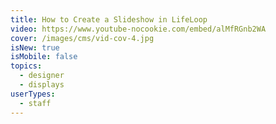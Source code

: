 ```yaml
---
title: How to Create a Slideshow in LifeLoop
video: https://www.youtube-nocookie.com/embed/alMfRGnb2WA
cover: /images/cms/vid-cov-4.jpg
isNew: true
isMobile: false
topics:
  - designer
  - displays
userTypes:
  - staff
---
```

